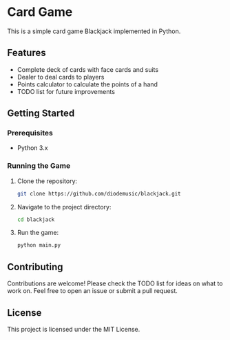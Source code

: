# Card Game

This is a simple card game Blackjack implemented in Python.

## Features

- Complete deck of cards with face cards and suits
- Dealer to deal cards to players
- Points calculator to calculate the points of a hand
- TODO list for future improvements

## Getting Started

### Prerequisites

- Python 3.x

### Running the Game

1. Clone the repository:

    ```sh
    git clone https://github.com/diodemusic/blackjack.git
    ```

2. Navigate to the project directory:

    ```sh
    cd blackjack
    ```

3. Run the game:

    ```sh
    python main.py
    ```

## Contributing

Contributions are welcome! Please check the TODO list for ideas on what to work on. Feel free to open an issue or submit a pull request.

## License

This project is licensed under the MIT License.

